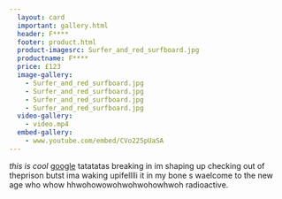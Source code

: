 ```yaml
---
  layout: card
  important: gallery.html
  header: F****
  footer: product.html
  product-imagesrc: Surfer_and_red_surfboard.jpg
  productname: F****
  price: £123
  image-gallery:
    - Surfer_and_red_surfboard.jpg
    - Surfer_and_red_surfboard.jpg
    - Surfer_and_red_surfboard.jpg
    - Surfer_and_red_surfboard.jpg
  video-gallery:
    - video.mp4
  embed-gallery:
    - www.youtube.com/embed/CVo225pUaSA
---
```

*this is cool* [google](http://www.google.com/) tatatatas
breaking in im shaping up checking out of theprison butst ima waking upifelllli it in my bone s waelcome to the new age who whow hhwohowowohwohwohowhwoh radioactive.
